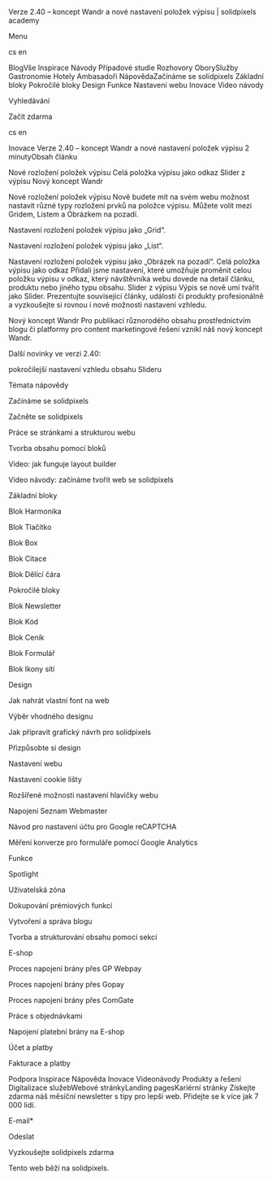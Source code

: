<p>Verze 2.40 – koncept Wandr a nové nastavení položek výpisu | solidpixels academy</p>
<p>Menu</p>
<p>cs en</p>
<p>BlogVše Inspirace Návody Případové studie Rozhovory OborySlužby Gastronomie Hotely Ambasadoři NápovědaZačínáme se solidpixels Základní bloky Pokročilé bloky Design Funkce Nastavení webu Inovace Video návody</p>
<p>Vyhledávání</p>
<p>Začít zdarma</p>
<p>cs en</p>
<p>Inovace
Verze 2.40 – koncept Wandr a nové nastavení položek výpisu
2 minutyObsah článku</p>
<p>Nové rozložení položek výpisu
Celá položka výpisu jako odkaz
Slider z výpisu
Nový koncept Wandr</p>
<p>Nové rozložení položek výpisu
Nově budete mít na svém webu možnost nastavit různé typy rozložení prvků na položce výpisu. Můžete volit mezi Gridem, Listem a Obrázkem na pozadí.</p>
<p>Nastavení rozložení položek výpisu jako „Grid“.</p>
<p>Nastavení rozložení položek výpisu jako „List“.</p>
<p>Nastavení rozložení položek výpisu jako „Obrázek na pozadí“.
Celá položka výpisu jako odkaz
Přidali jsme nastavení, které umožňuje proměnit celou položku výpisu v odkaz, který návštěvníka webu dovede na detail článku, produktu nebo jiného typu obsahu.
Slider z výpisu
Výpis se nově umí tvářit jako Slider. Prezentujte související články, události či produkty profesionálně a vyzkoušejte si rovnou i nové možnosti nastavení vzhledu. </p>
<p>Nový koncept Wandr
Pro publikaci různorodého obsahu prostřednictvím blogu či platformy pro content marketingové řešení vznikl náš nový koncept Wandr.</p>
<p>Další novinky ve verzi 2.40:</p>
<p>pokročilejší nastavení vzhledu obsahu Slideru</p>
<p>Témata nápovědy</p>
<p>Začínáme se solidpixels</p>
<p>Začněte se solidpixels</p>
<p>Práce se stránkami a strukturou webu</p>
<p>Tvorba obsahu pomocí bloků</p>
<p>Video: jak funguje layout builder </p>
<p>Video návody: začínáme tvořit web se solidpixels</p>
<p>Základní bloky</p>
<p>Blok Harmonika</p>
<p>Blok Tlačítko</p>
<p>Blok Box</p>
<p>Blok Citace</p>
<p>Blok Dělící čára</p>
<p>Pokročilé bloky</p>
<p>Blok Newsletter</p>
<p>Blok Kód</p>
<p>Blok Ceník</p>
<p>Blok Formulář</p>
<p>Blok Ikony sítí</p>
<p>Design</p>
<p>Jak nahrát vlastní font na web</p>
<p>Výběr vhodného designu</p>
<p>Jak připravit grafický návrh pro solidpixels</p>
<p>Přizpůsobte si design</p>
<p>Nastavení webu</p>
<p>Nastavení cookie lišty</p>
<p>Rozšířené možnosti nastavení hlavičky webu</p>
<p>Napojení Seznam Webmaster</p>
<p>Návod pro nastavení účtu pro Google reCAPTCHA</p>
<p>Měření konverze pro formuláře pomocí Google Analytics</p>
<p>Funkce</p>
<p>Spotlight</p>
<p>Uživatelská zóna</p>
<p>Dokupování prémiových funkcí</p>
<p>Vytvoření a správa blogu</p>
<p>Tvorba a strukturování obsahu pomocí sekcí</p>
<p>E-shop</p>
<p>Proces napojení brány přes GP Webpay</p>
<p>Proces napojení brány přes Gopay</p>
<p>Proces napojení brány přes ComGate</p>
<p>Práce s objednávkami</p>
<p>Napojení platební brány na E-shop</p>
<p>Účet a platby</p>
<p>Fakturace a platby</p>
<p>Podpora
 Inspirace
Nápověda
Inovace
Videonávody
 Produkty a řešení
 Digitalizace služebWebové stránkyLanding pagesKariérní stránky Získejte zdarma náš měsíční newsletter s tipy pro lepší web. Přidejte se k více jak 7 000 lidí.</p>
<p>E-mail*</p>
<p>Odeslat</p>
<p>Vyzkoušejte solidpixels zdarma</p>
<p>Tento web běží na solidpixels.</p>